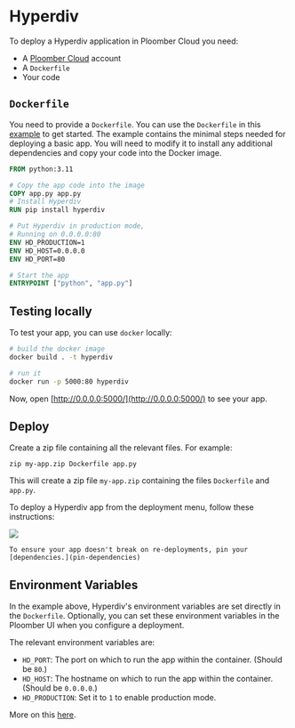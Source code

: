# Hyperdiv

To deploy a Hyperdiv application in Ploomber Cloud you need:

- A [Ploomber Cloud](https://platform.ploomber.io/register?utm_source=hyperdiv&utm_medium=documentation) account
- A `Dockerfile`
- Your code

## `Dockerfile`

You need to provide a `Dockerfile`. You can use the `Dockerfile` in this [example](https://github.com/ploomber/doc/tree/main/examples/docker/hyperdiv) to get started. The example contains the minimal steps needed for deploying a basic app. You will need to modify it to install any additional dependencies and copy your code into the Docker image.

```Dockerfile
FROM python:3.11

# Copy the app code into the image
COPY app.py app.py
# Install Hyperdiv
RUN pip install hyperdiv

# Put Hyperdiv in production mode,
# Running on 0.0.0.0:80
ENV HD_PRODUCTION=1
ENV HD_HOST=0.0.0.0
ENV HD_PORT=80

# Start the app
ENTRYPOINT ["python", "app.py"]
```

## Testing locally

To test your app, you can use `docker` locally:

```sh
# build the docker image
docker build . -t hyperdiv

# run it
docker run -p 5000:80 hyperdiv
```

Now, open [http://0.0.0.0:5000/](http://0.0.0.0:5000/) to see your app.

## Deploy

Create a zip file containing all the relevant files. For example:

```
zip my-app.zip Dockerfile app.py
```

This will create a zip file `my-app.zip` containing the files `Dockerfile` and `app.py`.

To deploy a Hyperdiv app from the deployment menu, follow these instructions:

![](../static/docker.png)


```{tip}
To ensure your app doesn't break on re-deployments, pin your [dependencies.](pin-dependencies)
```

## Environment Variables

In the example above, Hyperdiv's environment variables are set directly in the `Dockerfile`. Optionally, you can set these environment variables in the Ploomber UI when you configure a deployment.

The relevant environment variables are:

* `HD_PORT`: The port on which to run the app within the container. (Should be `80`.)
* `HD_HOST`: The hostname on which to run the app within the container. (Should be `0.0.0.0`.)
* `HD_PRODUCTION`: Set it to `1` to enable production mode.

More on this [here](https://docs.hyperdiv.io/reference/env-variables).
